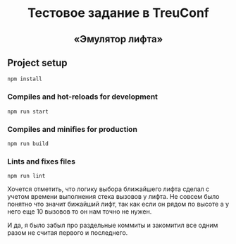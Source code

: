 <h1 align="center">Тестовое задание в TreuConf</h1>
<h2 align="center">«Эмулятор лифта»</h2>

## Project setup

```
npm install
```

### Compiles and hot-reloads for development

```
npm run start
```

### Compiles and minifies for production

```
npm run build
```

### Lints and fixes files

```
npm run lint
```

Хочется отметить, что логику выбора ближайшего лифта сделал с учетом времени выполнения стека вызовов у лифта. Не совсем было понятно что значит бижайший лифт, так как если он рядом по высоте а у него еще 10 вызовов то он нам точно не нужен.

И да, я было забыл про раздельные коммиты и закомитил все одним разом не считая первого и последнего.
